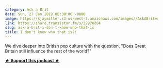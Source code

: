 ```yaml
---
category: Ask a Brit
date: Sun, 27 Jan 2019 08:30:00 -0800
image: https://kjaymiller.s3-us-west-2.amazonaws.com/images//AskABritv4.png
link: https://share.transistor.fm/s/22978d84
slug: ask-a-brit-i-don-t-know-who-that-is
title: I don't know who that is?!
---
```


<p>We dive deeper into British pop culture with the question, "Does Great Britain still influence the rest of the world?"</p><p><strong><a href="https://ko-fi.com/jayandjaymedia" rel="payment" title="★ Support this podcast ★">★ Support this podcast ★</a></strong></p>